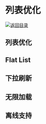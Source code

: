 # 列表优化

[![&#x8FD4;&#x56DE;&#x76EE;&#x5F55;](https://i.postimg.cc/50XLzC7C/image.png)](https://github.com/wx-chevalier/Web-Series)

## 列表优化

## Flat List

## 下拉刷新

## 无限加载

## 离线支持

